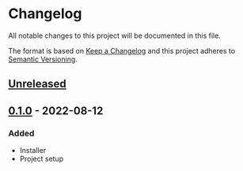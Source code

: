 # Changelog
All notable changes to this project will be documented in this file.

The format is based on [Keep a Changelog](https://keepachangelog.com/en/1.0.0/)
and this project adheres to [Semantic Versioning](https://semver.org/spec/v2.0.0.html).

## [Unreleased]

## [0.1.0] - 2022-08-12
### Added
- Installer
- Project setup

[Unreleased]: https://github.com/adshares/adcontroller/compare/v0.1.0...develop
[0.1.0]: https://github.com/adshares/adcontroller/releases/tag/v0.1.0
